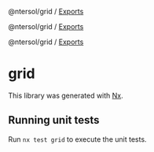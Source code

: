 @ntersol/grid / [Exports](modules.md)

@ntersol/grid / [Exports](modules.md)

@ntersol/grid / [Exports](modules.md)

# grid

This library was generated with [Nx](https://nx.dev).

## Running unit tests

Run `nx test grid` to execute the unit tests.
